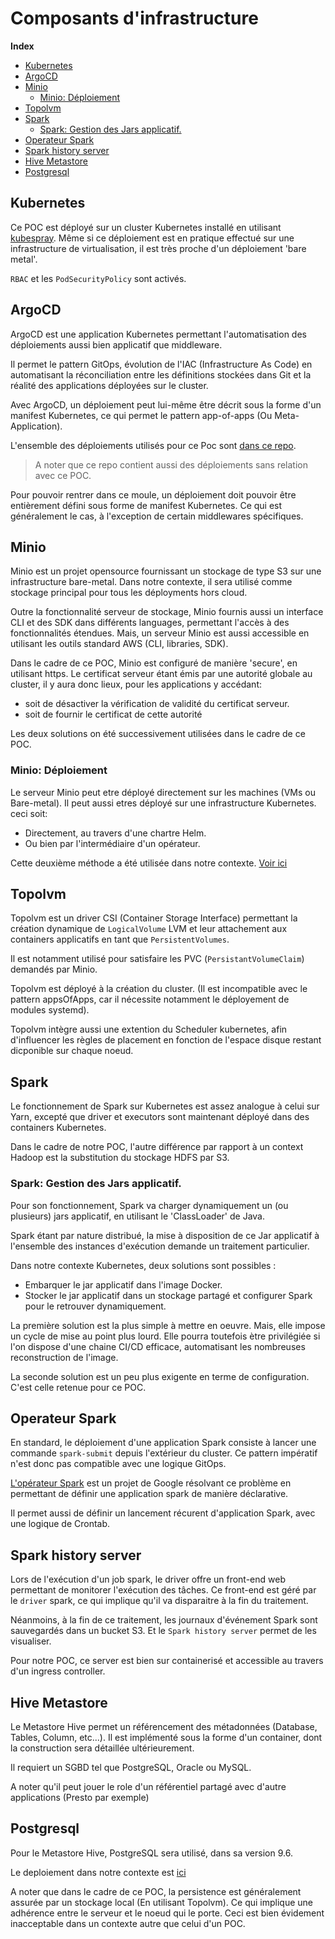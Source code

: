 # Composants d'infrastructure

<!-- START doctoc generated TOC please keep comment here to allow auto update -->
<!-- DON'T EDIT THIS SECTION, INSTEAD RE-RUN doctoc TO UPDATE -->
**Index**

- [Kubernetes](#kubernetes)
- [ArgoCD](#argocd)
- [Minio](#minio)
  - [Minio: Déploiement](#minio-d%C3%A9ploiement)
- [Topolvm](#topolvm)
- [Spark](#spark)
  - [Spark: Gestion des Jars applicatif.](#spark-gestion-des-jars-applicatif)
- [Operateur Spark](#operateur-spark)
- [Spark history server](#spark-history-server)
- [Hive Metastore](#hive-metastore)
- [Postgresql](#postgresql)

<!-- END doctoc generated TOC please keep comment here to allow auto update -->



## Kubernetes

Ce POC est déployé sur un cluster Kubernetes installé en utilisant [kubespray](https://github.com/kubernetes-sigs/kubespray). Même si ce déploiement est en pratique effectué sur une infrastructure de virtualisation, il est très proche d'un déploiement 'bare metal'.

`RBAC` et les `PodSecurityPolicy` sont activés.

## ArgoCD

ArgoCD est une application Kubernetes permettant l'automatisation des déploiements aussi bien applicatif que middleware.

Il permet le pattern GitOps, évolution de l'IAC (Infrastructure As Code) en automatisant la réconciliation entre les définitions stockées dans Git et la réalité des applications déployées sur le cluster.

Avec ArgoCD, un déploiement peut lui-même être décrit sous la forme d'un manifest Kubernetes, ce qui permet le pattern app-of-apps (Ou Meta-Application).

L'ensemble des déploiements utilisés pour ce Poc sont [dans ce repo](https://github.com/BROADSoftware/depack).

> A noter que ce repo contient aussi des déploiements sans relation avec ce POC.

Pour pouvoir rentrer dans ce moule, un déploiement doit pouvoir être entièrement défini sous forme de manifest Kubernetes. Ce qui est généralement le cas, à l'exception de certain middlewares spécifiques.

## Minio

Minio est un projet opensource fournissant un stockage de type S3 sur une infrastructure bare-metal.
Dans notre contexte, il sera utilisé comme stockage principal pour tous les déployments hors cloud.

Outre la fonctionnalité serveur de stockage, Minio fournis aussi un interface CLI et des SDK dans différents languages, permettant l'accès à des fonctionnalités étendues. Mais, un serveur Minio est aussi accessible en utilisant les outils  standard AWS (CLI, libraries, SDK).

Dans le cadre de ce POC, Minio est configuré de manière 'secure', en utilisant https. Le certificat serveur étant émis par une autorité globale au cluster, il y aura donc lieux, pour les applications y accédant:

- soit de désactiver la vérification de validité du certificat serveur.
- soit de fournir le certificat de cette autorité

Les deux solutions on été successivement utilisées dans le cadre de ce POC.

### Minio: Déploiement

Le serveur Minio peut etre déployé directement sur les machines (VMs ou Bare-metal). Il peut aussi etres déployé sur une infrastructure Kubernetes. ceci soit:

- Directement, au travers d'une chartre Helm.
- Ou bien par l'intermédiaire d'un opérateur.

Cette deuxième méthode a été utilisée dans notre contexte. [Voir ici](https://github.com/BROADSoftware/depack/tree/master/middlewares/minio.3.0.28)

## Topolvm

Topolvm est un driver CSI (Container Storage Interface) permettant la création dynamique de `LogicalVolume` LVM et leur attachement aux containers applicatifs en tant que `PersistentVolumes`.

Il est notamment utilisé pour satisfaire les PVC (`PersistantVolumeClaim`) demandés par Minio.

Topolvm est déployé à la création du cluster. (Il est incompatible avec le pattern appsOfApps, car il nécessite notamment le déployement de modules systemd).

Topolvm intègre aussi une extention du Scheduler kubernetes, afin d'influencer les règles de placement en fonction de l'espace disque restant dicponible sur chaque noeud.

## Spark

Le fonctionnement de Spark sur Kubernetes est assez analogue à celui sur Yarn, excepté que driver et executors sont maintenant déployé dans des containers Kubernetes.

Dans le cadre de notre POC, l'autre différence par rapport à un context Hadoop est la substitution du stockage HDFS par S3.

### Spark: Gestion des Jars applicatif.

Pour son fonctionnement, Spark va charger dynamiquement un (ou plusieurs) jars applicatif, en utilisant le 'ClassLoader' de Java.

Spark étant par nature distribué, la mise à disposition de ce Jar applicatif à l'ensemble des instances d'exécution demande un traitement particulier.

Dans notre contexte Kubernetes, deux solutions sont possibles :

- Embarquer le jar applicatif dans l'image Docker.
- Stocker le jar applicatif dans un stockage partagé et configurer Spark pour le retrouver dynamiquement.

La première solution est la plus simple à mettre en oeuvre. Mais, elle impose un cycle de mise au point plus lourd. Elle pourra toutefois ètre privilégiée si l'on dispose d'une chaine CI/CD efficace, automatisant les nombreuses reconstruction de l'image.

La seconde solution est un peu plus exigente en terme de configuration. C'est celle retenue pour ce POC.

## Operateur Spark

En standard, le déploiement d'une application Spark consiste à lancer une commande `spark-submit` depuis l'extérieur du cluster. Ce pattern impératif n'est donc pas compatible avec une logique GitOps.

[L'opérateur Spark](https://github.com/GoogleCloudPlatform/spark-on-k8s-operator) est un projet de Google résolvant ce problème en permettant de définir une application spark de manière déclarative.

Il permet aussi de définir un lancement récurent d'application Spark, avec une logique de Crontab.

## Spark history server

Lors de l'exécution d'un job spark, le driver offre un front-end web permettant de monitorer l'exécution des tâches. Ce front-end est géré par le `driver` spark, ce qui implique qu'il va disparaitre à la fin du traitement.

Néanmoins, à la fin de ce traitement, les journaux d'événement Spark sont sauvegardés dans un bucket S3. Et le `Spark history server` permet de les visualiser.

Pour notre POC, ce server est bien sur containerisé et accessible au travers d'un ingress controller.

## Hive Metastore

Le Metastore Hive permet un référencement des métadonnées (Database, Tables, Column, etc...). Il est implémenté sous la forme d'un container, dont la construction sera détaillée ultérieurement.

Il requiert un SGBD tel que PostgreSQL, Oracle ou MySQL.

A noter qu'il peut jouer le role d'un référentiel partagé avec d'autre applications (Presto par exemple)

## Postgresql

Pour le Metastore Hive, PostgreSQL sera utilisé, dans sa version 9.6.

Le deploiement dans notre contexte est [ici](https://github.com/BROADSoftware/depack/tree/master/middlewares/postgresql/server)

A noter que dans le cadre de ce POC, la persistence est généralement assurée par un stockage local (En utilisant Topolvm). Ce qui implique une adhérence entre le serveur et le noeud qui le porte. Ceci est bien évidement inacceptable dans un contexte autre que celui d'un POC.

